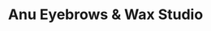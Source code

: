 ---
title: "Anu Eyebrows & Wax Studio"
url: /homer-glen/anu-eyebrows-and-wax-studio/
shop: beauty
---